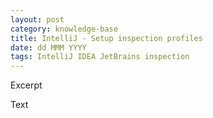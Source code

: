 ```yaml
---
layout: post
category: knowledge-base
title: IntelliJ - Setup inspection profiles
date: dd MMM YYYY
tags: IntelliJ IDEA JetBrains inspection
---
```


Excerpt


Text